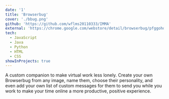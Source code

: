 ```yaml
---
date: '1'
title: 'Browserbug'
cover: './bbug.png'
github: 'https://github.com/wflms20110333/IMMA'
external: 'https://chrome.google.com/webstore/detail/browserbug/pfggohdmelklomhabkeegajkjpdgppld'
tech:
  - JavaScript
  - Java
  - Python
  - HTML
  - CSS
showInProjects: true
---
```


A custom companion to make virtual work less lonely. Create your own Browserbug from any image, name them, choose their personality, and even add your own list of custom messages for them to send you while you work to make your time online a more productive, positive experience.
